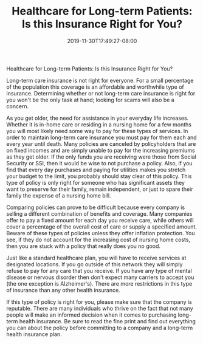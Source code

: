 ﻿---
title: "Healthcare for Long-term Patients: Is this Insurance Right for You?"
date: 2019-11-30T17:49:27-08:00
description: "Text Tips for Web Success"
featured_image: "/images/Text.jpg"
tags: ["Text"]
---

Healthcare for Long-term Patients: Is this Insurance Right for You?

Long-term care insurance is not right for everyone. For a small percentage of the population this coverage is an affordable and worthwhile type of insurance. Determining whether or not long-term care insurance is right for you won't be the only task at hand; looking for scams will also be a concern.

As you get older, the need for assistance in your everyday life increases. Whether it is in-home care or residing in a nursing home for a few months you will most likely need some way to pay for these types of services. In order to maintain long-term care insurance you must pay for them each and every year until death. Many policies are canceled by policyholders that are on fixed incomes and are simply unable to pay for the increasing premiums as they get older. If the only funds you are receiving were those from Social Security or SSI, then it would be wise to not purchase a policy. Also, if you find that every day purchases and paying for utilities makes you stretch your budget to the limit, you probably should stay clear of this policy. This type of policy is only right for someone who has significant assets they want to preserve for their family, remain independent, or just to spare their family the expense of a nursing home bill.

Comparing policies can prove to be difficult because every company is selling a different combination of benefits and coverage. Many companies offer to pay a fixed amount for each day you receive care, while others will cover a percentage of the overall cost of care or supply a specified amount. Beware of these types of policies unless they offer inflation protection. You see, if they do not account for the increasing cost of nursing home costs, then you are stuck with a policy that really does you no good.

Just like a standard healthcare plan, you will have to receive services at designated locations. If you go outside of this network they will simply refuse to pay for any care that you receive. If you have any type of mental disease or nervous disorder then don't expect many carriers to accept you (the one exception is Alzheimer's). There are more restrictions in this type of insurance than any other health insurance.

If this type of policy is right for you, please make sure that the company is reputable. There are many individuals who thrive on the fact that not many people will make an informed decision when it comes to purchasing long-term health insurance. Be sure to read the fine print and find out everything you can about the policy before committing to a company and a long-term health insurance plan.


